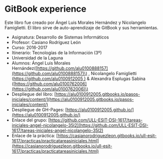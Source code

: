 # GitBook experience

Este libro fue creado por Ángel Luis Morales Hernández y Nicolangelo Famiglietti. El libro sirve de auto-aprendizaje de GitBook y sus herramientas.

* Asignatura: Desarrollo de Sistemas Informáticos
* Profesor: Casiano Rodríguez León
* Curso: 2016-2017
* Itinerario: Tecnologías de la Información \(3º\)
* Universidad de la Laguna
* Alumnos: Ángel Luis Morales Hernández\([https://github.com/alu0100888157](https://github.com/alu0100888157)\) , Nicolangelo Famiglietti \([https://github.com/alu0100912005 \)](https://github.com/alu0100912005) & Alexandra Esplugas Sabina \([https://github.com/alu0100762006](https://github.com/alu0100762006)\)
* Despliegue del libro: [https://alu0100912005.gitbooks.io/pasos-iniciales/content/](https://alu0100912005.gitbooks.io/pasos-iniciales/content/)
* Despliegue de GH-Pages: [https://alu0100912005.github.io/](https://alu0100912005.github.io/)
* Enlace del grupo: [https://github.com/ULL-ESIT-DSI-1617/tareas-iniciales-angel-nicolangelo-35l2](https://github.com/ULL-ESIT-DSI-1617/tareas-iniciales-angel-nicolangelo-35l2)
* Enlace de la práctica: [https://casianorodriguezleon.gitbooks.io/ull-esit-1617/practicas/practicatareasiniciales.html](https://casianorodriguezleon.gitbooks.io/ull-esit-1617/practicas/practicatareasiniciales.html)



